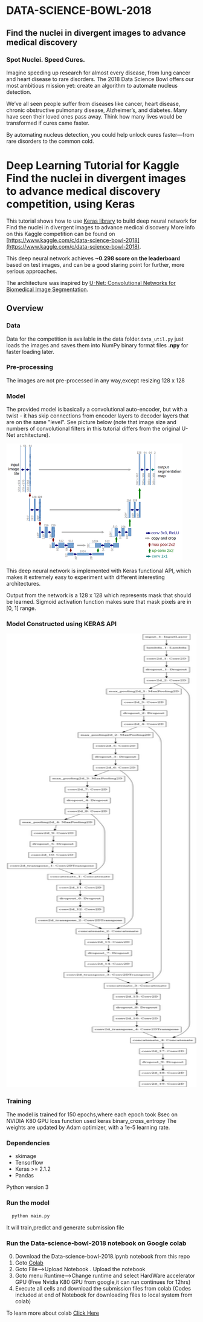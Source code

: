 # DATA-SCIENCE-BOWL-2018
## Find the nuclei in divergent images to advance medical discovery
### Spot Nuclei. Speed Cures.
  Imagine speeding up research for almost every disease, from lung cancer and heart disease to rare disorders. The 2018 Data Science Bowl   offers our most ambitious mission yet: create an algorithm to automate nucleus detection.

  We’ve all seen people suffer from diseases like cancer, heart disease, chronic obstructive pulmonary disease, Alzheimer’s, and diabetes.   Many have seen their loved ones pass away. Think how many lives would be transformed if cures came faster.

  By automating nucleus detection, you could help unlock cures faster—from rare disorders to the common cold. 
  
# Deep Learning Tutorial for Kaggle Find the nuclei in divergent images to advance medical discovery competition, using Keras

This tutorial shows how to use [Keras library](http://keras.io/) to build deep neural network for Find the nuclei in divergent images to advance medical discovery
More info on this Kaggle competition can be found on [https://www.kaggle.com/c/data-science-bowl-2018](https://www.kaggle.com/c/data-science-bowl-2018).

This deep neural network achieves **~0.298 score on the leaderboard** based on test images,
and can be a good staring point for further, more serious approaches.

The architecture was inspired by [U-Net: Convolutional Networks for Biomedical Image Segmentation](http://lmb.informatik.uni-freiburg.de/people/ronneber/u-net/).

## Overview

### Data
Data for the competition is available in the data folder.```data_util.py``` just loads the images and saves them into NumPy binary format files **.npy** for faster loading later.

### Pre-processing
The images are not pre-processed in any way,except resizing 128 x 128

### Model
 The provided model is basically a convolutional auto-encoder, but with a twist - it has skip connections from encoder layers to decoder layers that are on the same "level".
See picture below (note that image size and numbers of convolutional filters in this tutorial differs from the original U-Net architecture).

![img/u-net-architecture.png](u-net-architecture.png)

This deep neural network is implemented with Keras functional API, which makes it extremely easy to experiment with different interesting architectures.

Output from the network is a 128 x 128 which represents mask that should be learned. Sigmoid activation function
makes sure that mask pixels are in \[0, 1\] range.

### Model Constructed using KERAS API

<img src="model.png" alt="Model" width="800" height="1200"/>

### Training
 The model is trained for 150 epochs,where each epoch took 8sec on NVIDIA K80 GPU
 loss function used keras binary_cross_entropy
 The weights are updated by Adam optimizer, with a 1e-5 learning rate.

### Dependencies
* skimage
* Tensorflow
* Keras >= 2.1.2
* Pandas
 
 Python version 3

### Run the model
```bash
  python main.py
```
It will train,predict and generate submission file

### Run the Data-science-bowl-2018 notebook on Google colab
0) Download the Data-science-bowl-2018.ipynb notebook from this repo
1) Goto [Colab](https://colab.research.google.com)
2) Goto File-->Upload Notebook . Upload the notebook
3) Goto menu Runtime-->Change runtime and select HardWare accelerator GPU (Free Nvidia K80 GPU from google,it can run continues for 12hrs)
4) Execute all cells and download the submission files from colab (Codes included at end of Notebook for downloading files to local system from colab)

To learn more about colab [Click Here](https://medium.com/deep-learning-turkey/google-colab-free-gpu-tutorial-e113627b9f5d)

